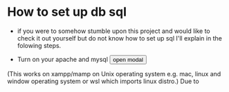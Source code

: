# How to set up db sql

- if you were to somehow stumble upon this project and would like to check it out yourself but do not know how to set up sql I'll explain in the folowing steps.

- Turn on your apache and mysql 
<button class="button">open modal</button>
<dialogue class="modal" id="modal">
    <p>(This works on xampp/mamp on Unix operating system e.g. mac, linux and window operating system or wsl which imports linux distro.) Due to</p>
</dialogue>